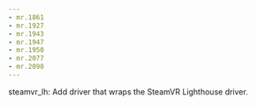 ```yaml
---
- mr.1861
- mr.1927
- mr.1943
- mr.1947
- mr.1950
- mr.2077
- mr.2090
---
```

steamvr_lh: Add driver that wraps the SteamVR Lighthouse driver.
